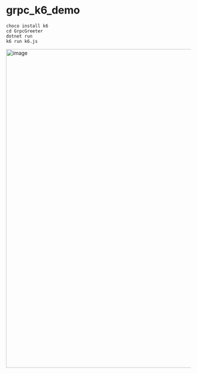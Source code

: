 # grpc_k6_demo

```
choco install k6
cd GrpcGreeter
dotnet run
k6 run k6.js
```

<img width="867" alt="image" src="https://github.com/user-attachments/assets/47561b05-9b6c-4a7d-aed6-a5b4a22a312a">
